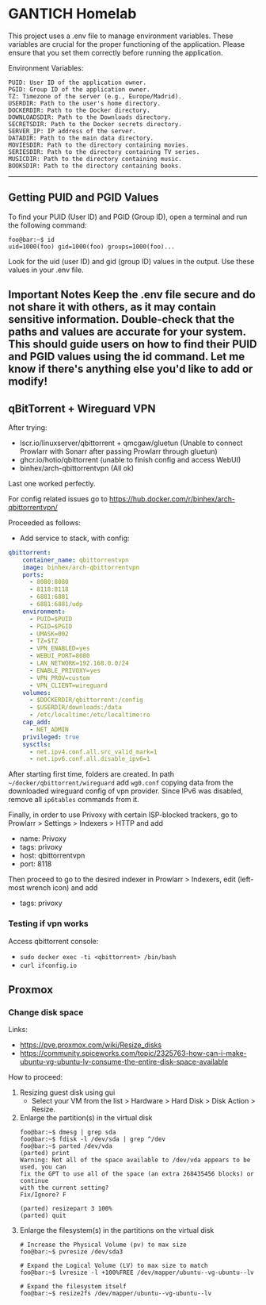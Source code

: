 # GANTICH Homelab

This project uses a .env file to manage environment variables. These variables are crucial for the proper functioning of the application. Please ensure that you set them correctly before running the application.

Environment Variables:

```env
PUID: User ID of the application owner.
PGID: Group ID of the application owner.
TZ: Timezone of the server (e.g., Europe/Madrid).
USERDIR: Path to the user's home directory.
DOCKERDIR: Path to the Docker directory.
DOWNLOADSDIR: Path to the Downloads directory.
SECRETSDIR: Path to the Docker secrets directory.
SERVER_IP: IP address of the server.
DATADIR: Path to the main data directory.
MOVIESDIR: Path to the directory containing movies.
SERIESDIR: Path to the directory containing TV series.
MUSICDIR: Path to the directory containing music.
BOOKSDIR: Path to the directory containing books.
```
---

## Getting PUID and PGID Values
To find your PUID (User ID) and PGID (Group ID), open a terminal and run the following command:

```console
foo@bar:~$ id
uid=1000(foo) gid=1000(foo) groups=1000(foo)...
```

Look for the uid (user ID) and gid (group ID) values in the output. Use these values in your .env file.

Important Notes
Keep the .env file secure and do not share it with others, as it may contain sensitive information.
Double-check that the paths and values are accurate for your system.
This should guide users on how to find their PUID and PGID values using the id command. Let me know if there's anything else you'd like to add or modify!
---

## qBitTorrent + Wireguard VPN

After trying:
- lscr.io/linuxserver/qbittorrent + qmcgaw/gluetun (Unable to connect Prowlarr with Sonarr after passing Prowlarr through gluetun)
- ghcr.io/hotio/qbittorrent (unable to finish config and access WebUI)
- binhex/arch-qbittorrentvpn (All ok)

Last one worked perfectly.

For config related issues go to https://hub.docker.com/r/binhex/arch-qbittorrentvpn/

Proceeded as follows:
- Add service to stack, with config:
```yaml
qbittorrent:
    container_name: qbittorrentvpn
    image: binhex/arch-qbittorrentvpn
    ports:
      - 8080:8080
      - 8118:8118
      - 6881:6881
      - 6881:6881/udp
    environment:
      - PUID=$PUID
      - PGID=$PGID
      - UMASK=002
      - TZ=$TZ
      - VPN_ENABLED=yes
      - WEBUI_PORT=8080
      - LAN_NETWORK=192.168.0.0/24
      - ENABLE_PRIVOXY=yes
      - VPN_PROV=custom
      - VPN_CLIENT=wireguard
    volumes:
      - $DOCKERDIR/qbittorrent:/config
      - $USERDIR/downloads:/data
      - /etc/localtime:/etc/localtime:ro
    cap_add:
      - NET_ADMIN
    privileged: true
    sysctls:
      - net.ipv4.conf.all.src_valid_mark=1
      - net.ipv6.conf.all.disable_ipv6=1
```
After starting first time, folders are created. In path `~/docker/qbittorrent/wireguard` add `wg0.conf` copying data from the downloaded wireguard config of vpn provider. Since IPv6 was disabled, remove all `ip6tables` commands from it.

Finally, in order to use Privoxy with certain ISP-blocked trackers, go to Prowlarr > Settings > Indexers > HTTP and add

- name: Privoxy
- tags: privoxy
- host: qbittorrentvpn
- port: 8118

Then proceed to go to the desired indexer in Prowlarr > Indexers, edit (left-most wrench icon) and add

- tags: privoxy

### Testing if vpn works
Access qbittorrent console:
- `sudo docker exec -ti <qbittorrent> /bin/bash`
- `curl ifconfig.io`

## Proxmox

### Change disk space
Links:
- https://pve.proxmox.com/wiki/Resize_disks
- https://community.spiceworks.com/topic/2325763-how-can-i-make-ubuntu-vg-ubuntu-lv-consume-the-entire-disk-space-available

How to proceed:
1. Resizing guest disk using gui
    - Select your VM from the list > Hardware > Hard Disk > Disk Action > Resize.
2. Enlarge the partition(s) in the virtual disk
    ```console
    foo@bar:~$ dmesg | grep sda
    foo@bar:~$ fdisk -l /dev/sda | grep ^/dev
    foo@bar:~$ parted /dev/vda
    (parted) print
    Warning: Not all of the space available to /dev/vda appears to be used, you can
    fix the GPT to use all of the space (an extra 268435456 blocks) or continue
    with the current setting? 
    Fix/Ignore? F 
    
    (parted) resizepart 3 100%
    (parted) quit
    ```
4. Enlarge the filesystem(s) in the partitions on the virtual disk
   ```console
   # Increase the Physical Volume (pv) to max size
   foo@bar:~$ pvresize /dev/sda3
    
   # Expand the Logical Volume (LV) to max size to match
   foo@bar:~$ lvresize -l +100%FREE /dev/mapper/ubuntu--vg-ubuntu--lv
    
   # Expand the filesystem itself
   foo@bar:~$ resize2fs /dev/mapper/ubuntu--vg-ubuntu--lv
   ```
